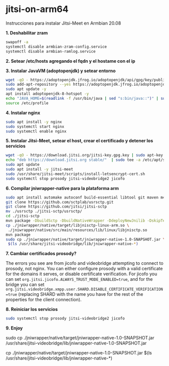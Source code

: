 # jitsi-on-arm64
Instrucciones para instalar Jitsi-Meet en Armbian 20.08

**1. Deshabilitar zram**

```bash
swapoff -a
systemctl disable armbian-zram-config.service
systemctl disable armbian-ramlog.service
```

**2. Setear /etc/hosts agregando el fqdn y el hostame con el ip**

**3. Instalar JavaVM (adoptopenjdk) y setear entorno**

```bash
wget -qO - https://adoptopenjdk.jfrog.io/adoptopenjdk/api/gpg/key/public | sudo apt-key add -
sudo add-apt-repository --yes https://adoptopenjdk.jfrog.io/adoptopenjdk/deb/
sudo apt update -y
apt install adoptopenjdk-8-hotspot -y
echo "JAVA_HOME=$(readlink -f /usr/bin/java | sed "s:bin/java::")" | sudo tee -a /etc/profile
source /etc/profile
```

**4. Instalar nginx**

```bash
sudo apt install -y nginx
sudo systemctl start nginx
sudo systemctl enable nginx
```

**5. Instalar Jitsi-Meet, setear el host, crear el certificado y detener los servicios**

```bash
wget -qO - https://download.jitsi.org/jitsi-key.gpg.key | sudo apt-key add -
echo "deb https://download.jitsi.org stable/"  | sudo tee -a /etc/apt/sources.list.d/jitsi-stable.list
sudo apt update
sudo apt install -y jitsi-meet
sudo /usr/share/jitsi-meet/scripts/install-letsencrypt-cert.sh
sudo systemctl stop prosody jitsi-videobridge2 jicofo
```

**6. Compilar jniwrapper-native para la plataforma arm**

```bash
sudo apt install automake autoconf build-essential libtool git maven m4
git clone https://github.com/sctplab/usrsctp.git
git clone https://github.com/jitsi/jitsi-sctp
mv ./usrsctp ./jitsi-sctp/usrsctp/
cd ./jitsi-sctp
mvn package -DbuildSctp -DbuildNativeWrapper -DdeployNewJnilib -DskipTests
cp ./jniwrapper/native/target/libjnisctp-linux-arm.so \
 ./jniwrapper/native/src/main/resources/lib/linux/libjnisctp.so
mvn package
sudo cp ./jniwrapper/native/target/jniwrapper-native-1.0-SNAPSHOT.jar \
 $(ls /usr/share/jitsi-videobridge/lib/jniwrapper-native-*)
```

**7. Cambiar certificados prosody?**

The errors you see are from jicofo and videobridge attempting to connect to prosody, not nginx. 
You can either configure prosody with a valid certificate for the domains it serves, or disable certificate verification. For jicofo you can set     `org.jitsi.jicofo.ALWAYS_TRUST_MODE_ENABLED=true`,
and for the bridge you can set `org.jitsi.videobridge.xmpp.user.SHARD.DISABLE_CERTIFICATE_VERIFICATION=true` (replacing SHARD with the name you have for the rest of the properties for the client connection).

**8. Reiniciar los servicios**

```bash
sudo systemctl stop prosody jitsi-videobridge2 jicofo
```

**9. Enjoy**

sudo cp ./jniwrapper/native/target/jniwrapper-native-1.0-SNAPSHOT.jar \
 /usr/share/jitsi-videobridge/lib/jniwrapper-native-1.0-SNAPSHOT.jar
 
cp ./jniwrapper/native/target/jniwrapper-native-1.0-SNAPSHOT.jar $(ls /usr/share/jitsi-videobridge/lib/jniwrapper-native-*)
